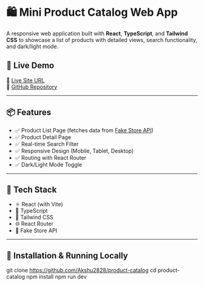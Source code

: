 # 🛍️ Mini Product Catalog Web App

A responsive web application built with **React**, **TypeScript**, and **Tailwind CSS** to showcase a list of products with detailed views, search functionality, and dark/light mode.

## 🚀 Live Demo

🔗 [Live Site URL](https://your-live-site.vercel.app)  
📁 [GitHub Repository](https://github.com/your-username/product-catalog)

---

## 📦 Features

- ✅ Product List Page (fetches data from [Fake Store API](https://fakestoreapi.com))
- ✅ Product Detail Page
- ✅ Real-time Search Filter
- ✅ Responsive Design (Mobile, Tablet, Desktop)
- ✅ Routing with React Router
- ✅ Dark/Light Mode Toggle

---

## 🧰 Tech Stack

- ⚛️ React (with Vite)
- 🔷 TypeScript
- 💨 Tailwind CSS
- 🌐 React Router
- 🛒 Fake Store API

---

## 🧪 Installation & Running Locally

git clone https://github.com/Akshu2828/product-catalog
cd product-catalog
npm install
npm run dev



